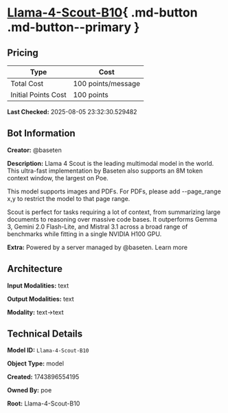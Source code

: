 # [Llama-4-Scout-B10](https://poe.com/Llama-4-Scout-B10){ .md-button .md-button--primary }

## Pricing

| Type | Cost |
|------|------|
| Total Cost | 100 points/message |
| Initial Points Cost | 100 points |

**Last Checked:** 2025-08-05 23:32:30.529482


## Bot Information

**Creator:** @baseten

**Description:** Llama 4 Scout is the leading multimodal model in the world. This ultra-fast implementation by Baseten also supports an 8M token context window, the largest on Poe.

This model supports images and PDFs. For PDFs, please add --page_range x,y to restrict the model to that page range.

Scout is perfect for tasks requiring a lot of context, from summarizing large documents to reasoning over massive code bases. It outperforms Gemma 3, Gemini 2.0 Flash-Lite, and Mistral 3.1 across a broad range of benchmarks while fitting in a single NVIDIA H100 GPU.

**Extra:** Powered by a server managed by @baseten. Learn more


## Architecture

**Input Modalities:** text

**Output Modalities:** text

**Modality:** text->text


## Technical Details

**Model ID:** `Llama-4-Scout-B10`

**Object Type:** model

**Created:** 1743896554195

**Owned By:** poe

**Root:** Llama-4-Scout-B10
